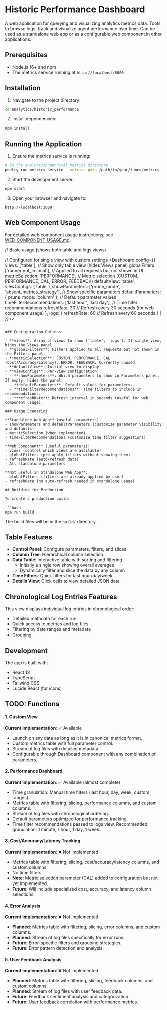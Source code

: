# Historic Performance Dashboard

A web application for querying and visualizing analytics metrics data. Tools to browse logs, track and visualize agent performance over time. Can be used as a standalone web app or as a configurable web component in other applications.

## Prerequisites

- Node.js 16+ and npm
- The metrics service running at `http://localhost:8000`

## Installation

1. Navigate to the project directory:
```bash
cd analytics/historic_performance
```

2. Install dependencies:
```bash
npm install
```

## Running the Application

1. Ensure the metrics service is running:
```bash
# In the analytics/canonical_metrics directory
poetry run metrics-service --metrics-path /path/to/your/tuned/metrics
```

2. Start the development server:
```bash
npm start
```

3. Open your browser and navigate to:
```
http://localhost:3000
```

## Web Component Usage

For detailed web component usage instructions, see [WEB_COMPONENT_USAGE.md](./WEB_COMPONENT_USAGE.md).

// Basic usage (shows both table and logs views)
<Dashboard />

// Configured for single view with custom settings
<Dashboard config={{
  views: ['table'], // Show only table view (hides Views panel)
  globalFilters: ['runner:not_in:local'], // Applied to all requests but not shown in UI
  metricSelection: 'PERFORMANCE', // Metric selection (CUSTOM, PERFORMANCE, CAL, ERROR, FEEDBACK)
  defaultView: 'table',
  viewConfigs: {
    table: {
      showParameters: ['prune_mode', 'absent_metrics_strategy'], // Show specific parameters
      defaultParameters: { prune_mode: 'column' }, // Default parameter values
      timeFilterRecommendations: ['last hour', 'last day'], // Time filter recommendations
      refreshRate: 30 // Refresh every 30 seconds (for web component usage)
    },
    logs: {
      refreshRate: 60 // Refresh every 60 seconds
    }
  }
}} />
```

### Configuration Options

- **views**: Array of views to show ('table', 'logs'). If single view, hides the Views panel.
- **globalFilters**: Filters applied to all requests but not shown in the Filters panel.
- **metricSelection**: CUSTOM, PERFORMANCE, CAL (Cost/Accuracy/Latency), ERROR, FEEDBACK. Currently unused.
- **defaultView**: Initial view to display.
- **viewConfigs**: Per-view configuration:
  - **showParameters**: Which parameters to show in Parameters panel. If empty, hides the panel.
  - **defaultParameters**: Default values for parameters.
  - **timeFilterRecommendations**: Time filters to include in recommendations.
  - **refreshRate**: Refresh interval in seconds (useful for web component usage).

### Usage Scenarios

**Standalone Web App** (useful parameters):
- showParameters and defaultParameters (customize parameter visibility and defaults)
- metricSelection (when implemented)
- timeFilterRecommendations (customize time filter suggestions)

**Web Component** (useful parameters):
- views (control which views are available)
- globalFilters (pre-apply filters without showing them)
- refreshRate (auto-refresh data)
- All standalone parameters

**Not useful in Standalone Web App**:
- globalFilters (filters are already applied by user)
- refreshRate (no auto-refresh needed in standalone usage)

## Building for Production

To create a production build:

```bash
npm run build
```

The build files will be in the `build/` directory.

## Table Features

- **Control Panel**: Configure parameters, filters, and slices
- **Column Tree**: Hierarchical column selection
- **Data Table**: Interactive table with sorting and filtering
  - Initially a single row showing overall averages
  - Dynamically filter and slice the data by any column
- **Time Filters**: Quick filters for last hour/day/week
- **Details View**: Click cells to view detailed JSON data

## Chronological Log Entries Features

This view displays individual log entries in chronological order:

- Detailed metadata for each run
- Quick access to metrics and log files
- Filtering by date ranges and metadata
- Grouping

## Development

The app is built with:
- React 18
- TypeScript
- Tailwind CSS
- Lucide React (for icons)

## TODO: Functions

#### 1. Custom View

**Current implementation**: ✅ Available
- Launch on any data as long as it is in canonical metrics format.
- Custom metrics table with full parameter control.
- Stream of log files with detailed metadata.
- Configurable through Dashboard component with any combination of parameters.

#### 2. Performance Dashboard

**Current implementation**: ✅ Available (almost complete)
- Time granulation: Manual time filters (last hour, day, week, custom ranges).
- Metrics table with filtering, slicing, performance columns, and custom columns.
- Stream of log files with chronological ordering.
- Default parameters optimized for performance tracking.
- Time filter recommendations passed to logs view. Recommended granulation: 1 minute, 1 hour, 1 day, 1 week.

#### 3. Cost/Accuracy/Latency Tracking

**Current implementation**: ❌ Not implemented
- Metrics table with filtering, slicing, cost/accuracy/latency columns, and custom columns.
- No time filters.
- **Note**: Metric selection parameter (CAL) added to configuration but not yet implemented.
- **Future**: Will include specialized cost, accuracy, and latency column selections.

#### 4. Error Analysis

**Current implementation**: ❌ Not implemented
- **Planned**: Metrics table with filtering, slicing, error columns, and custom columns.
- **Planned**: Stream of log files specifically for error runs.
- **Future**: Error-specific filters and grouping strategies.
- **Future**: Error pattern detection and analysis.

#### 5. User Feedback Analysis

**Current implementation**: ❌ Not implemented
- **Planned**: Metrics table with filtering, slicing, feedback columns, and custom columns.
- **Planned**: Stream of log files with user feedback data.
- **Future**: Feedback sentiment analysis and categorization.
- **Future**: User feedback correlation with performance metrics.
